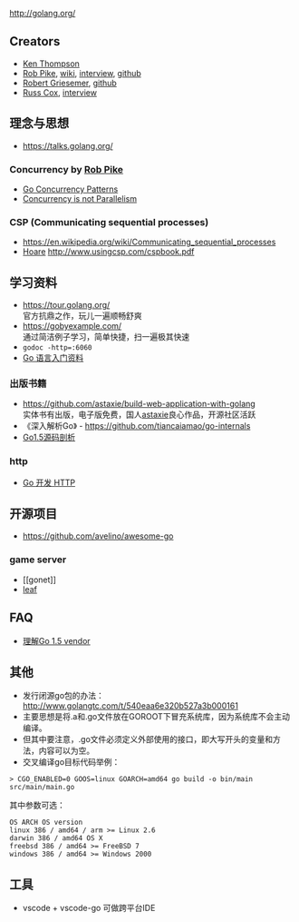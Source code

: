 http://golang.org/

## Creators
- [Ken Thompson](https://en.wikipedia.org/wiki/Ken_Thompson)
- [Rob Pike](http://herpolhode.com/rob/), [wiki](https://en.wikipedia.org/wiki/Rob_Pike), [interview](https://usesthis.com/interviews/rob.pike/), [github](https://github.com/robpike)
- [Robert Griesemer](https://en.wikipedia.org/wiki/Robert_Griesemer), [github](https://github.com/griesemer)  
- [Russ Cox](http://swtch.com/~rsc/), [interview](http://www.pl-enthusiast.net/2015/03/25/interview-with-gos-russ-cox-and-sameer-ajmani/)  


## 理念与思想
- https://talks.golang.org/

### Concurrency by [Rob Pike](golang/_edit#creators)
- [Go Concurrency Patterns](https://talks.golang.org/2012/concurrency.slide) 
- [Concurrency is not Parallelism](https://blog.golang.org/concurrency-is-not-parallelism)  


### CSP (Communicating sequential processes)  
- https://en.wikipedia.org/wiki/Communicating_sequential_processes  
- [Hoare](http://c2.com/cgi/wiki?CarHoare)
  http://www.usingcsp.com/cspbook.pdf  

## 学习资料
- https://tour.golang.org/  
  官方抗鼎之作，玩儿一遍顺畅舒爽  
- https://gobyexample.com/    
  通过简洁例子学习，简单快捷，扫一遍极其快速  
- `godoc -http=:6060`
- [Go 语言入门资料](http://fuxiaohei.me/2016/6/24/go-start-up.html)

### 出版书籍
- https://github.com/astaxie/build-web-application-with-golang  
  实体书有出版，电子版免费，国人[astaxie](https://github.com/astaxie)良心作品，开源社区活跃  
- 《深入解析Go》 - https://github.com/tiancaiamao/go-internals
- [Go1.5源码剖析](https://github.com/qyuhen/book)

### http
- [Go 开发 HTTP](http://fuxiaohei.me/2016/9/20/go-and-http-server.html)


## 开源项目
- https://github.com/avelino/awesome-go

### game server
- [[gonet]]
- [leaf](https://github.com/name5566/leaf)

## FAQ
- [理解Go 1.5 vendor](http://tonybai.com/2015/07/31/understand-go15-vendor/)

## 其他
- 发行闭源go包的办法：http://www.golangtc.com/t/540eaa6e320b527a3b000161 
- 主要思想是将.a和.go文件放在GOROOT下冒充系统库，因为系统库不会主动编译。
- 但其中要注意，.go文件必须定义外部使用的接口，即大写开头的变量和方法，内容可以为空。
- 交叉编译go目标代码举例：
```
> CGO_ENABLED=0 GOOS=linux GOARCH=amd64 go build -o bin/main src/main/main.go
```
其中参数可选：
```
OS ARCH OS version
linux 386 / amd64 / arm >= Linux 2.6
darwin 386 / amd64 OS X
freebsd 386 / amd64 >= FreeBSD 7
windows 386 / amd64 >= Windows 2000
```

## 工具
- vscode + vscode-go 可做跨平台IDE